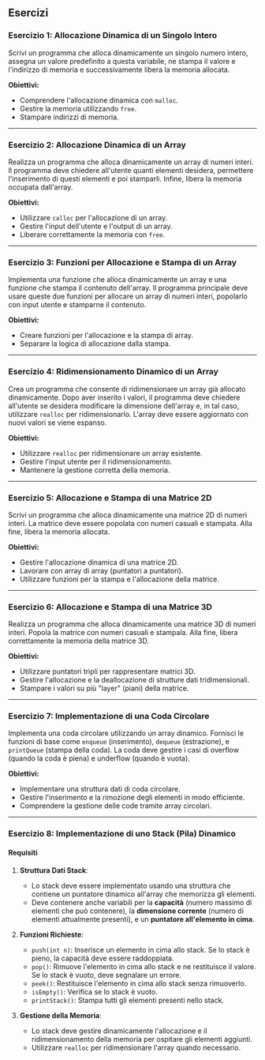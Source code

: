 ## Esercizi

### Esercizio 1: Allocazione Dinamica di un Singolo Intero
Scrivi un programma che alloca dinamicamente un singolo numero intero, assegna un valore predefinito a questa variabile, ne stampa il valore e l'indirizzo di memoria e successivamente libera la memoria allocata.

**Obiettivi:**
- Comprendere l'allocazione dinamica con `malloc`.
- Gestire la memoria utilizzando `free`.
- Stampare indirizzi di memoria.

---

### Esercizio 2: Allocazione Dinamica di un Array
Realizza un programma che alloca dinamicamente un array di numeri interi. Il programma deve chiedere all'utente quanti elementi desidera, permettere l'inserimento di questi elementi e poi stamparli. Infine, libera la memoria occupata dall'array.

**Obiettivi:**
- Utilizzare `calloc` per l'allocazione di un array.
- Gestire l'input dell'utente e l'output di un array.
- Liberare correttamente la memoria con `free`.

---

### Esercizio 3: Funzioni per Allocazione e Stampa di un Array
Implementa una funzione che alloca dinamicamente un array e una funzione che stampa il contenuto dell'array. Il programma principale deve usare queste due funzioni per allocare un array di numeri interi, popolarlo con input utente e stamparne il contenuto.

**Obiettivi:**
- Creare funzioni per l'allocazione e la stampa di array.
- Separare la logica di allocazione dalla stampa.

---

### Esercizio 4: Ridimensionamento Dinamico di un Array
Crea un programma che consente di ridimensionare un array già allocato dinamicamente. Dopo aver inserito i valori, il programma deve chiedere all'utente se desidera modificare la dimensione dell'array e, in tal caso, utilizzare `realloc` per ridimensionarlo. L'array deve essere aggiornato con nuovi valori se viene espanso.

**Obiettivi:**
- Utilizzare `realloc` per ridimensionare un array esistente.
- Gestire l'input utente per il ridimensionamento.
- Mantenere la gestione corretta della memoria.

---

### Esercizio 5: Allocazione e Stampa di una Matrice 2D
Scrivi un programma che alloca dinamicamente una matrice 2D di numeri interi. La matrice deve essere popolata con numeri casuali e stampata. Alla fine, libera la memoria allocata.

**Obiettivi:**
- Gestire l'allocazione dinamica di una matrice 2D.
- Lavorare con array di array (puntatori a puntatori).
- Utilizzare funzioni per la stampa e l'allocazione della matrice.

---

### Esercizio 6: Allocazione e Stampa di una Matrice 3D
Realizza un programma che alloca dinamicamente una matrice 3D di numeri interi. Popola la matrice con numeri casuali e stampala. Alla fine, libera correttamente la memoria della matrice 3D.

**Obiettivi:**
- Utilizzare puntatori tripli per rappresentare matrici 3D.
- Gestire l'allocazione e la deallocazione di strutture dati tridimensionali.
- Stampare i valori su più "layer" (piani) della matrice.

---

### Esercizio 7: Implementazione di una Coda Circolare
Implementa una coda circolare utilizzando un array dinamico. Fornisci le funzioni di base come `enqueue` (inserimento), `dequeue` (estrazione), e `printQueue` (stampa della coda). La coda deve gestire i casi di overflow (quando la coda è piena) e underflow (quando è vuota).

**Obiettivi:**
- Implementare una struttura dati di coda circolare.
- Gestire l'inserimento e la rimozione degli elementi in modo efficiente.
- Comprendere la gestione delle code tramite array circolari.

---

### Esercizio 8: Implementazione di uno Stack (Pila) Dinamico

#### Requisiti

1. **Struttura Dati Stack**:
   - Lo stack deve essere implementato usando una struttura che contiene un puntatore dinamico all'array che memorizza gli elementi.
   - Deve contenere anche variabili per la **capacità** (numero massimo di elementi che può contenere), la **dimensione corrente** (numero di elementi attualmente presenti), e un **puntatore all'elemento in cima**.

2. **Funzioni Richieste**:
   - `push(int n)`: Inserisce un elemento in cima allo stack. Se lo stack è pieno, la capacità deve essere raddoppiata.
   - `pop()`: Rimuove l'elemento in cima allo stack e ne restituisce il valore. Se lo stack è vuoto, deve segnalare un errore.
   - `peek()`: Restituisce l'elemento in cima allo stack senza rimuoverlo.
   - `isEmpty()`: Verifica se lo stack è vuoto.
   - `printStack()`: Stampa tutti gli elementi presenti nello stack.

3. **Gestione della Memoria**:
   - Lo stack deve gestire dinamicamente l'allocazione e il ridimensionamento della memoria per ospitare gli elementi aggiunti.
   - Utilizzare `realloc` per ridimensionare l'array quando necessario.